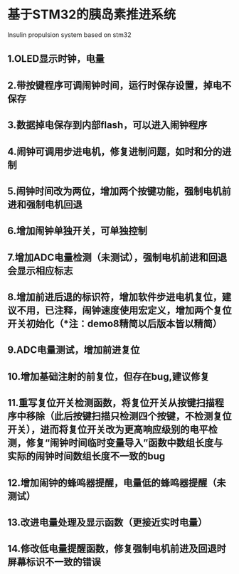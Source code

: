 # 基于STM32的胰岛素推进系统

Insulin propulsion system based on stm32

## 1.OLED显示时钟，电量

## 2.带按键程序可调闹钟时间，运行时保存设置，掉电不保存

## 3.数据掉电保存到内部flash，可以进入闹钟程序

## 4.闹钟可调用步进电机，修复进制问题，如时和分的进制

## 5.闹钟时间改为两位，增加两个按键功能，强制电机前进和强制电机回退

## 6.增加闹钟单独开关，可单独控制

## 7.增加ADC电量检测（未测试），强制电机前进和回退会显示相应标志

## 8.增加前进后退的标识符，增加软件步进电机复位，建议不用，已注释，闹钟速度使用宏定义，增加两个复位开关初始化（*注：demo8精简以后版本皆以精简）

## 9.ADC电量测试，增加前进复位

## 10.增加基础注射的前复位，但存在bug,建议修复

## 11.重写复位开关检测函数，将复位开关从按键扫描程序中移除（此后按键扫描只检测四个按键，不检测复位开关），进而将复位开关改为更高响应级别的电平检测，修复“闹钟时间临时变量导入”函数中数组长度与实际的闹钟时间数组长度不一致的bug

## 12.增加闹钟的蜂鸣器提醒，电量低的蜂鸣器提醒（未测试）

## 13.改进电量处理及显示函数（更接近实时电量）

## 14.修改低电量提醒函数，修复强制电机前进及回退时屏幕标识不一致的错误